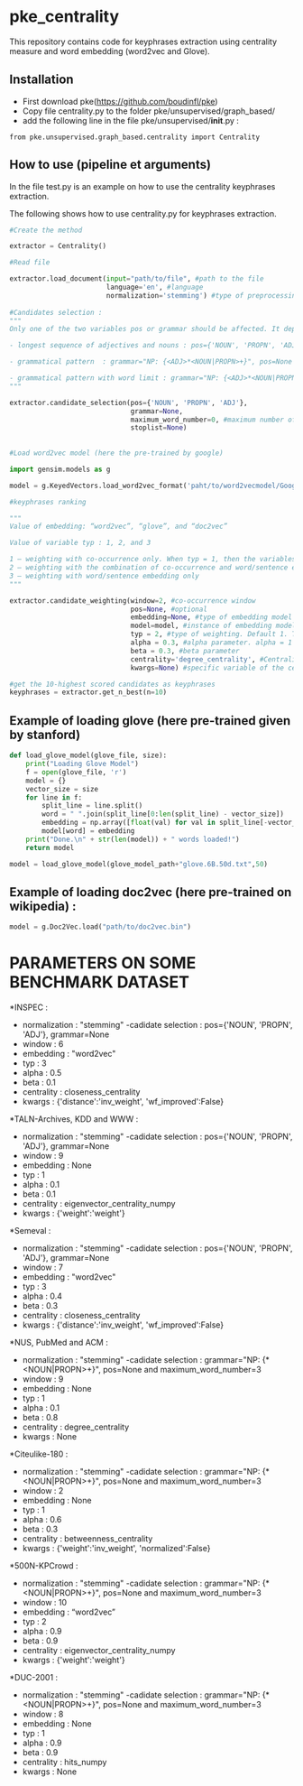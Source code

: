 # pke_centrality
This repository contains code for keyphrases extraction using centrality measure and word embedding (word2vec and Glove).

## Installation
* First download pke(https://github.com/boudinfl/pke)
* Copy file centrality.py to the folder pke/unsupervised/graph_based/
* add the following line in the file pke/unsupervised/__init__.py :
```
from pke.unsupervised.graph_based.centrality import Centrality
```

## How to use (pipeline et arguments)

In the file test.py is an example on how to use the centrality keyphrases extraction.

The following shows how to use centrality.py for keyphrases extraction.

```python
#Create the method

extractor = Centrality()

#Read file

extractor.load_document(input="path/to/file", #path to the file
                        language='en', #language
                        normalization='stemming') #type of preprocessing : 'stemming' or 'lemmatization' or 'None'
                        
#Candidates selection : 
"""
Only one of the two variables pos or grammar should be affected. It depends on the type of candidates. There are three types :

- longest sequence of adjectives and nouns : pos={'NOUN', 'PROPN', 'ADJ'}, grammar=None

- grammatical pattern  : grammar="NP: {<ADJ>*<NOUN|PROPN>+}", pos=None

- grammatical pattern with word limit : grammar="NP: {<ADJ>*<NOUN|PROPN>+}", pos=None and  maximum_word_number=3
"""

extractor.candidate_selection(pos={'NOUN', 'PROPN', 'ADJ'}, 
                              grammar=None, 
                              maximum_word_number=0, #maximum number of words composing the keyword. 0 means no limit.
                              stoplist=None)
                              
                              
#Load word2vec model (here the pre-trained by google)

import gensim.models as g

model = g.KeyedVectors.load_word2vec_format('paht/to/word2vecmodel/GoogleNews-vectors-negative300.bin', binary=True)

#keyphrases ranking

"""
Value of embedding: “word2vec”, “glove”, and “doc2vec”

Value of variable typ : 1, 2, and 3

1 – weighting with co-occurrence only. When typ = 1, then the variables d2v, glove and w2v are all equal to None
2 – weighting with the combination of co-occurrence and word/sentence embedding
3 – weighting with word/sentence embedding only
"""

extractor.candidate_weighting(window=2, #co-occurrence window
                              pos=None, #optional
                              embedding=None, #type of embedding model
                              model=model, #instance of embedding model.
                              typ = 2, #type of weighting. Default 1. The other possible values are 2 and 3,
                              alpha = 0.3, #alpha parameter. alpha = 1 means that the candidate's score is the average of the scores of the words that compose it
                              beta = 0.3, #beta parameter
                              centrality='degree_centrality', #Centrality measure to use
                              kwargs=None) #specific variable of the centrality measure. See networkx.

#get the 10-highest scored candidates as keyphrases
keyphrases = extractor.get_n_best(n=10)
```
## Example of loading glove (here pre-trained given by stanford)

```python
def load_glove_model(glove_file, size):
    print("Loading Glove Model")
    f = open(glove_file, 'r')
    model = {}
    vector_size = size
    for line in f:
        split_line = line.split()
        word = " ".join(split_line[0:len(split_line) - vector_size])
        embedding = np.array([float(val) for val in split_line[-vector_size:]])
        model[word] = embedding
    print("Done.\n" + str(len(model)) + " words loaded!")
    return model

model = load_glove_model(glove_model_path+"glove.6B.50d.txt",50)

```

## Example of loading doc2vec (here pre-trained on wikipedia) :
```python
model = g.Doc2Vec.load("path/to/doc2vec.bin")
```

# PARAMETERS ON SOME BENCHMARK DATASET

*INSPEC :

- normalization : "stemming"
-cadidate selection : pos={'NOUN', 'PROPN', 'ADJ'}, grammar=None
- window :  6
- embedding : "word2vec"
- typ : 3
- alpha : 0.5
- beta : 0.1
- centrality : closeness_centrality
- kwargs : {'distance':'inv_weight', 'wf_improved':False}

*TALN-Archives, KDD and WWW :

- normalization : "stemming"
-cadidate selection : pos={'NOUN', 'PROPN', 'ADJ'}, grammar=None
- window :  9
- embedding : None
- typ : 1
- alpha : 0.1
- beta : 0.1
- centrality : eigenvector_centrality_numpy
- kwargs : {'weight':'weight'}

*Semeval :

- normalization : "stemming"
-cadidate selection : pos={'NOUN', 'PROPN', 'ADJ'}, grammar=None
- window :  7
- embedding : "word2vec"
- typ : 3
- alpha : 0.4
- beta : 0.3
- centrality : closeness_centrality
- kwargs : {'distance':'inv_weight', 'wf_improved':False}

*NUS, PubMed and ACM :

- normalization : "stemming"
-cadidate selection : grammar="NP: {<ADJ>*<NOUN|PROPN>+}", pos=None and  maximum_word_number=3
- window :  9
- embedding : None
- typ : 1
- alpha : 0.1
- beta : 0.8
- centrality : degree_centrality
- kwargs : None

*Citeulike-180 :

- normalization : "stemming"
-cadidate selection : grammar="NP: {<ADJ>*<NOUN|PROPN>+}", pos=None and  maximum_word_number=3
- window :  2
- embedding : None
- typ : 1
- alpha : 0.6
- beta : 0.3
- centrality : betweenness_centrality
- kwargs : {'weight':'inv_weight', 'normalized':False}

*500N-KPCrowd :

- normalization : "stemming"
-cadidate selection : grammar="NP: {<ADJ>*<NOUN|PROPN>+}", pos=None and  maximum_word_number=3
- window :  10
- embedding : “word2vec”
- typ : 2
- alpha : 0.9
- beta : 0.9
- centrality : eigenvector_centrality_numpy
- kwargs : {'weight':'weight'}


*DUC-2001 :

- normalization : "stemming"
-cadidate selection : grammar="NP: {<ADJ>*<NOUN|PROPN>+}", pos=None and  maximum_word_number=3
- window :  8
- embedding : None
- typ : 1
- alpha : 0.9
- beta : 0.9
- centrality : hits_numpy
- kwargs : None
